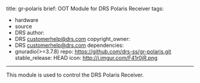 title: gr-polaris 
brief: OOT Module for DRS Polaris Receiver
tags:
  - hardware
  - source
  - DRS
author:
  - DRS <customerhelp@drs.com>
copyright_owner:
  - DRS <customerhelp@drs.com>
dependencies:
  - gnuradio(>=3.7.8)
repo: https://github.com/drs-ss/gr-polaris.git
stable_release: HEAD
icon: http://i.imgur.com/F41r0jR.png
---

This module is used to control the DRS Polaris Receiver.



